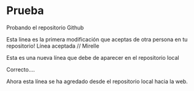 # Prueba
Probando el repositorio Github

Esta linea es la primera modificación que aceptas de otra persona en tu repositorio!
Línea aceptada // Mirelle 

Esta es una nueva línea que debe de aparecer en el repositorio local

Correcto....

Ahora esta línea se ha agredado desde el repositorio local hacia la web.